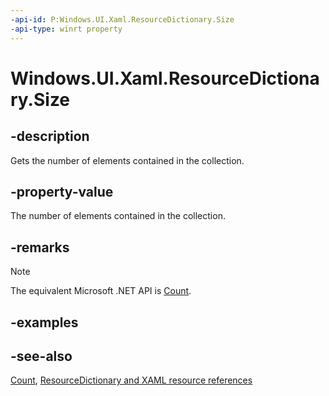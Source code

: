 ```yaml
---
-api-id: P:Windows.UI.Xaml.ResourceDictionary.Size
-api-type: winrt property
---
```


<!-- Property syntax
public uint Size { get; }
-->

# Windows.UI.Xaml.ResourceDictionary.Size

## -description
Gets the number of elements contained in the collection.



## -property-value
The number of elements contained in the collection.

## -remarks
> [!NOTE]
> The equivalent Microsoft .NET API is [Count](/dotnet/api/system.windows.resourcedictionary.count).

## -examples

## -see-also
[Count](/dotnet/api/system.windows.resourcedictionary.count), [ResourceDictionary and XAML resource references](/windows/apps/design/style/xaml-resource-dictionary)
